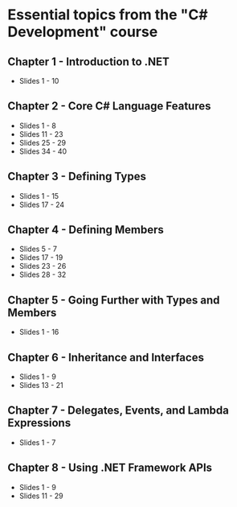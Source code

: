 # Essential topics from the "C# Development" course

## Chapter 1 - Introduction to .NET
* Slides 1 - 10

## Chapter 2 - Core C# Language Features
* Slides 1 - 8
* Slides 11 - 23
* Slides 25 - 29
* Slides 34 - 40

## Chapter 3 - Defining Types
* Slides 1 - 15
* Slides 17 - 24

## Chapter 4 - Defining Members
* Slides 5 - 7
* Slides 17 - 19
* Slides 23 - 26
* Slides 28 - 32

## Chapter 5 - Going Further with Types and Members
* Slides 1 - 16

## Chapter 6 - Inheritance and Interfaces
* Slides 1 - 9
* Slides 13 - 21

## Chapter 7 - Delegates, Events, and Lambda Expressions
* Slides 1 - 7

## Chapter 8 - Using .NET Framework APIs
* Slides 1 - 9
* Slides 11 - 29











